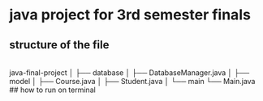 # java project for 3rd semester finals

## structure of the file
<br>
java-final-project
│
├── database
│   ├── DatabaseManager.java
│
├── model
│   ├── Course.java
│   ├── Student.java
│
└── main
    └── Main.java

<br>
## how to run on terminal 
